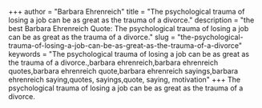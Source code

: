 +++
author = "Barbara Ehrenreich"
title = "The psychological trauma of losing a job can be as great as the trauma of a divorce."
description = "the best Barbara Ehrenreich Quote: The psychological trauma of losing a job can be as great as the trauma of a divorce."
slug = "the-psychological-trauma-of-losing-a-job-can-be-as-great-as-the-trauma-of-a-divorce"
keywords = "The psychological trauma of losing a job can be as great as the trauma of a divorce.,barbara ehrenreich,barbara ehrenreich quotes,barbara ehrenreich quote,barbara ehrenreich sayings,barbara ehrenreich saying,quotes, sayings,quote, saying, motivation"
+++
The psychological trauma of losing a job can be as great as the trauma of a divorce.
